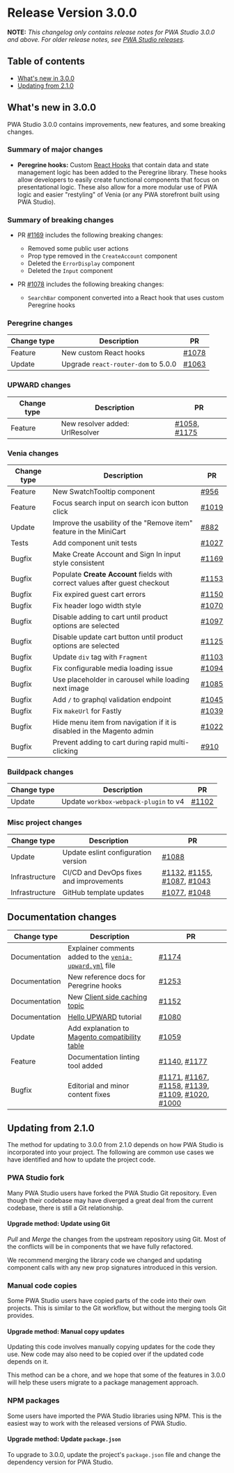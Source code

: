 # Release Version 3.0.0

**NOTE:**
_This changelog only contains release notes for PWA Studio 3.0.0 and above._
_For older release notes, see [PWA Studio releases][]._

## Table of contents

-   [What's new in 3.0.0](#whats-new-in-300)
-   [Updating from 2.1.0](#updating-from-210)

## What's new in 3.0.0

PWA Studio 3.0.0 contains improvements, new features, and some breaking changes.

### Summary of major changes

-   **Peregrine hooks:**
    Custom [React Hooks][] that contain data and state management logic has been added to the Peregrine library.
    These hooks allow developers to easily create functional components that focus on presentational logic.
    These also allow for a more modular use of PWA logic and easier "restyling" of Venia (or any PWA storefront built using PWA Studio).

### Summary of breaking changes

-   PR [#1169][] includes the following breaking changes:

    -   Removed some public user actions
    -   Prop type removed in the `CreateAccount` component
    -   Deleted the `ErrorDisplay` component
    -   Deleted the `Input` component

-   PR [#1078][] includes the following breaking changes:

    -   `SearchBar` component converted into a React hook that uses custom Peregrine hooks

### Peregrine changes

| Change type | Description                         | PR        |
| ----------- | ----------------------------------- | --------- |
| Feature     | New custom React hooks              | [#1078][] |
| Update      | Upgrade `react-router-dom` to 5.0.0 | [#1063][] |

### UPWARD changes

| Change type | Description                     | PR                   |
| ----------- | ------------------------------- | -------------------- |
| Feature     | New resolver added: UrlResolver | [#1058][], [#1175][] |

### Venia changes

| Change type | Description                                                                 | PR        |
| ----------- | --------------------------------------------------------------------------- | --------- |
| Feature     | New SwatchTooltip component                                                 | [#956][]  |
| Feature     | Focus search input on search icon button click                              | [#1019][] |
| Update      | Improve the usability of the "Remove item" feature in the MiniCart          | [#882][]  |
| Tests       | Add component unit tests                                                    | [#1027][] |
| Bugfix      | Make Create Account and Sign In input style consistent                      | [#1169][] |
| Bugfix      | Populate **Create Account** fields with correct values after guest checkout | [#1153][] |
| Bugfix      | Fix expired guest cart errors                                               | [#1150][] |
| Bugfix      | Fix header logo width style                                                 | [#1070][] |
| Bugfix      | Disable adding to cart until product options are selected                   | [#1097][] |
| Bugfix      | Disable update cart button until product options are selected               | [#1125][] |
| Bugfix      | Update `div` tag with `Fragment`                                            | [#1103][] |
| Bugfix      | Fix configurable media loading issue                                        | [#1094][] |
| Bugfix      | Use placeholder in carousel while loading next image                        | [#1085][] |
| Bugfix      | Add `/` to graphql validation endpoint                                      | [#1045][] |
| Bugfix      | Fix `makeUrl` for Fastly                                                    | [#1039][] |
| Bugfix      | Hide menu item from navigation if it is disabled in the Magento admin       | [#1022][] |
| Bugfix      | Prevent adding to cart during rapid multi-clicking                          | [#910][]  |

### Buildpack changes

| Change type | Description                           | PR        |
| ----------- | ------------------------------------- | --------- |
| Update      | Update `workbox-webpack-plugin` to v4 | [#1102][] |

### Misc project changes

| Change type    | Description                             | PR                                         |
| -------------- | --------------------------------------- | ------------------------------------------ |
| Update         | Update eslint configuration version     | [#1088][]                                  |
| Infrastructure | CI/CD and DevOps fixes and improvements | [#1132][], [#1155][], [#1087][], [#1043][] |
| Infrastructure | GitHub template updates                 | [#1077][], [#1048][]                       |

## Documentation changes

| Change type   | Description                                                 | PR                                                                          |
| ------------- | ----------------------------------------------------------- | --------------------------------------------------------------------------- |
| Documentation | Explainer comments added to the [`venia-upward.yml`][] file | [#1174][]                                                                   |
| Documentation | New reference docs for Peregrine hooks                      | [#1253][]                                                                   |
| Documentation | New [Client side caching topic][]                           | [#1152][]                                                                   |
| Documentation | [Hello UPWARD][] tutorial                                   | [#1080][]                                                                   |
| Update        | Add explanation to [Magento compatibility table][]          | [#1059][]                                                                   |
| Feature       | Documentation linting tool added                            | [#1140][], [#1177][]                                                        |
| Bugfix        | Editorial and minor content fixes                           | [#1171][], [#1167][], [#1158][], [#1139][], [#1109][], [#1020][], [#1000][] |

## Updating from 2.1.0

The method for updating to 3.0.0 from 2.1.0 depends on how PWA Studio is incorporated into your project.
The following are common use cases we have identified and how to update the project code.

### PWA Studio fork

Many PWA Studio users have forked the PWA Studio Git repository.
Even though their codebase may have diverged a great deal from the current codebase, there is still a Git relationship.

#### Upgrade method: Update using Git

_Pull_ and _Merge_ the changes from the upstream repository using Git.
Most of the conflicts will be in components that we have fully refactored.

We recommend merging the library code we changed and updating component calls with any new prop signatures introduced in this version.

### Manual code copies

Some PWA Studio users have copied parts of the code into their own projects.
This is similar to the Git workflow, but without the merging tools Git provides.

#### Upgrade method: Manual copy updates

Updating this code involves manually copying updates for the code they use.
New code may also need to be copied over if the updated code depends on it.

This method can be a chore, and we hope that some of the features in 3.0.0 will help these users migrate to a package management approach.

### NPM packages

Some users have imported the PWA Studio libraries using NPM.
This is the easiest way to work with the released versions of PWA Studio.

#### Upgrade method: Update `package.json`

To upgrade to 3.0.0, update the project's `package.json` file and change the dependency version for PWA Studio.

[pwa studio releases]: https://github.com/magento-research/pwa-studio/releases
[client side caching topic]: https://magento-research.github.io/pwa-studio/technologies/basic-concepts/client-side-caching/
[`venia-upward.yml`]: https://github.com/magento-research/pwa-studio/blob/develop/packages/venia-concept/venia-upward.yml
[hello upward]: https://magento-research.github.io/pwa-studio/tutorials/hello-upward/simple-server/
[magento compatibility table]: https://magento-research.github.io/pwa-studio/technologies/magento-compatibility/
[react hooks]: https://reactjs.org/docs/hooks-intro.html
[#1253]: https://github.com/magento-research/pwa-studio/pull/1253
[#1177]: https://github.com/magento-research/pwa-studio/pull/1177
[#1058]: https://github.com/magento-research/pwa-studio/pull/1058
[#1175]: https://github.com/magento-research/pwa-studio/pull/1175
[#1174]: https://github.com/magento-research/pwa-studio/pull/1174
[#1171]: https://github.com/magento-research/pwa-studio/pull/1171
[#1169]: https://github.com/magento-research/pwa-studio/pull/1169
[#1167]: https://github.com/magento-research/pwa-studio/pull/1167
[#1158]: https://github.com/magento-research/pwa-studio/pull/1158
[#1155]: https://github.com/magento-research/pwa-studio/pull/1155
[#1153]: https://github.com/magento-research/pwa-studio/pull/1153
[#1152]: https://github.com/magento-research/pwa-studio/pull/1152
[#1150]: https://github.com/magento-research/pwa-studio/pull/1150
[#1140]: https://github.com/magento-research/pwa-studio/pull/1140
[#1139]: https://github.com/magento-research/pwa-studio/pull/1139
[#1132]: https://github.com/magento-research/pwa-studio/pull/1132
[#1070]: https://github.com/magento-research/pwa-studio/pull/1070
[#1125]: https://github.com/magento-research/pwa-studio/pull/1125
[#1109]: https://github.com/magento-research/pwa-studio/pull/1109
[#1103]: https://github.com/magento-research/pwa-studio/pull/1103
[#1102]: https://github.com/magento-research/pwa-studio/pull/1102
[#1097]: https://github.com/magento-research/pwa-studio/pull/1097
[#1094]: https://github.com/magento-research/pwa-studio/pull/1094
[#1088]: https://github.com/magento-research/pwa-studio/pull/1088
[#1087]: https://github.com/magento-research/pwa-studio/pull/1087
[#1085]: https://github.com/magento-research/pwa-studio/pull/1085
[#1080]: https://github.com/magento-research/pwa-studio/pull/1080
[#1077]: https://github.com/magento-research/pwa-studio/pull/1077
[#1063]: https://github.com/magento-research/pwa-studio/pull/1063
[#1059]: https://github.com/magento-research/pwa-studio/pull/1059
[#1048]: https://github.com/magento-research/pwa-studio/pull/1048
[#1045]: https://github.com/magento-research/pwa-studio/pull/1045
[#1039]: https://github.com/magento-research/pwa-studio/pull/1039
[#1027]: https://github.com/magento-research/pwa-studio/pull/1027
[#1022]: https://github.com/magento-research/pwa-studio/pull/1022
[#1020]: https://github.com/magento-research/pwa-studio/pull/1020
[#1019]: https://github.com/magento-research/pwa-studio/pull/1019
[#1000]: https://github.com/magento-research/pwa-studio/pull/1000
[#956]: https://github.com/magento-research/pwa-studio/pull/956
[#910]: https://github.com/magento-research/pwa-studio/pull/910
[#882]: https://github.com/magento-research/pwa-studio/pull/882
[#1078]: https://github.com/magento-research/pwa-studio/pull/1078
[#1043]: https://github.com/magento-research/pwa-studio/pull/1043
